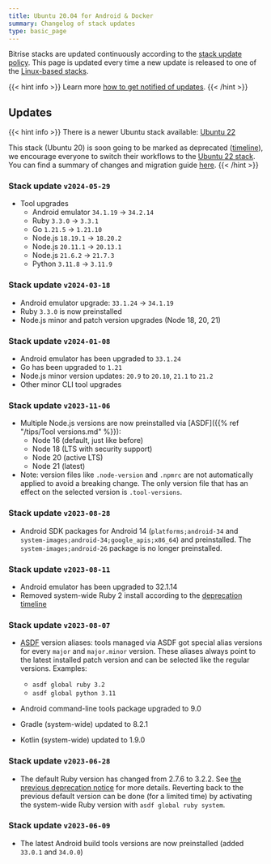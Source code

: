 ```yaml
---
title: Ubuntu 20.04 for Android & Docker
summary: Changelog of stack updates
type: basic_page
---
```


Bitrise stacks are updated continuously according to the [stack update policy](https://devcenter.bitrise.io/en/infrastructure/build-stacks/stack-update-policy.html). This page is updated every time a new update is released to one of the [Linux-based stacks](/platform/linux).

{{< hint info >}}
Learn more [how to get notified of updates](../tips/Get%20notified.md).
{{< /hint >}}

## Updates

{{< hint info >}}
There is a newer Ubuntu stack available: [Ubuntu 22](./linux-docker-android-22.04.md)

This stack (Ubuntu 20) is soon going to be marked as deprecated ([timeline](../announcements/Upcoming%20stack%20deprecations.md)), we encourage everyone to switch their workflows to the [Ubuntu 22 stack](./linux-docker-android-22.04.md). You can find a summary of changes and migration guide [here](../announcements/Ubuntu%2022.md).
{{< /hint >}}

### Stack update `v2024-05-29`

- Tool upgrades
    - Android emulator `34.1.19` -> `34.2.14`
    - Ruby `3.3.0` → `3.3.1`
    - Go `1.21.5` → `1.21.10`
    - Node.js `18.19.1` -> `18.20.2`
    - Node.js `20.11.1` → `20.13.1`
    - Node.js `21.6.2` → `21.7.3`
    - Python `3.11.8` → `3.11.9` 

### Stack update `v2024-03-18`

- Android emulator upgrade: `33.1.24` -> `34.1.19`
- Ruby `3.3.0` is now preinstalled
- Node.js minor and patch version upgrades (Node 18, 20, 21)

### Stack update `v2024-01-08`

- Android emulator has been upgraded to `33.1.24`
- Go has been upgraded to `1.21`
- Node.js minor version updates: `20.9` to `20.10`, `21.1` to `21.2`
- Other minor CLI tool upgrades 

### Stack update `v2023-11-06`

- Multiple Node.js versions are now preinstalled via [ASDF]({{% ref "/tips/Tool versions.md" %}}):
  - Node 16 (default, just like before)
  - Node 18 (LTS with security support)
  - Node 20 (active LTS)
  - Node 21 (latest)
- Note: version files like `.node-version` and `.npmrc` are not automatically applied to avoid a breaking change. The only version file that has an effect on the selected version is `.tool-versions`.

### Stack update `v2023-08-28`

- Android SDK packages for Android 14 (`platforms;android-34` and `system-images;android-34;google_apis;x86_64`) and preinstalled. The `system-images;android-26` package is no longer preinstalled.

### Stack update `v2023-08-11`

- Android emulator has been upgraded to 32.1.14
- Removed system-wide Ruby 2 install according to the [deprecation timeline](https://discuss.bitrise.io/t/ruby-2-7-x-deprecation/22544)

### Stack update `v2023-08-07`

- [ASDF](https://asdf-vm.com/) version aliases: tools managed via ASDF got special alias versions for every `major` and `major.minor` version. These aliases always point to the latest installed patch version and can be selected like the regular versions. Examples:

  * `asdf global ruby 3.2`
  * `asdf global python 3.11`

- Android command-line tools package upgraded to 9.0
- Gradle (system-wide) updated to 8.2.1
- Kotlin (system-wide) updated to 1.9.0


### Stack update `v2023-06-28`

- The default Ruby version has changed from 2.7.6 to 3.2.2. See [the previous deprecation notice](https://discuss.bitrise.io/t/ruby-2-7-x-deprecation/22544) for more details. Reverting back to the previous default version can be done (for a limited time) by activating the system-wide Ruby version with `asdf global ruby system`.

### Stack update `v2023-06-09`

- The latest Android build tools versions are now preinstalled (added `33.0.1` and `34.0.0`)


